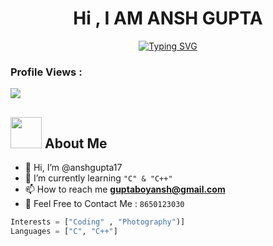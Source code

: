 <h1 align="center">Hi , I AM ANSH GUPTA</h1>

<!-- Typing SVG -->
<p align="center">
  <a align="center" href="https://git.io/typing-svg"><img src="https://readme-typing-svg.herokuapp.com?font=Bodoni&duration=2000&pause=800&width=435&lines=Learner;A+Passionate+Programmer" alt="Typing SVG" /></a>
</p>

<!-- <h3 align="center">A Passionate Programmer</h3> -->

### Profile Views : 
  <img src="https://profile-counter.glitch.me/anshgupta17/count.svg" />

##  <img src="https://media.giphy.com/media/VgCDAzcKvsR6OM0uWg/giphy.gif" width="50"> About Me

- 👋 Hi, I’m @anshgupta17
- 🌱 I’m currently learning `"C" & "C++"` <br>
- 📫 How to reach me **guptaboyansh@gmail.com**
- 📧 Feel Free to Contact Me : `8650123030` <br>

```python
Interests = ["Coding" , "Photography")]
Languages = ["C", "C++"]
```


<!---
anshgupta17/anshgupta17 is a ✨ special ✨ repository because its `README.md` (this file) appears on your GitHub profile.
You can click the Preview link to take a look at your changes.
--->
